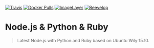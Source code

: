 [![Travis](https://img.shields.io/travis/beevelop/docker-nodejs-python-ruby.svg?style=flat-square)](https://travis-ci.org/beevelop/docker-nodejs-python-ruby)
[![Docker Pulls](https://img.shields.io/docker/pulls/beevelop/nodejs-python-ruby.svg?style=flat-square)](https://links.beevelop.com/d-nodejs-python-ruby)
[![ImageLayer](https://badge.imagelayers.io/beevelop/nodejs-python-ruby:latest.svg)](https://imagelayers.io/?images=beevelop/nodejs-python-ruby:latest)
[![Beevelop](https://links.beevelop.com/honey-badge)](https://beevelop.com)

# Node.js & Python & Ruby
> Latest Node.js with Python and Ruby based on Ubuntu Wily 15.10.
